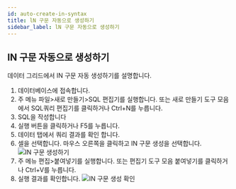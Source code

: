 ```yaml
---
id: auto-create-in-syntax
title: lN 구문 자동으로 생성하기
sidebar_label: lN 구문 자동으로 생성하기
---
```


## lN 구문 자동으로 생성하기

데이터 그리드에서 IN 구문 자동 생성하기를 설명합니다.

1. 데이터베이스에 접속합니다.
2. 주 메뉴 파일>새로 만들기>SQL 편집기를 실행합니다. 또는 새로 만들기 도구 모음에서 SQL쿼리 편집기를 클릭하거나 Ctrl+N를 누릅니다.
3. SQL을 작성합니다
4. 실행 버튼을 클릭하거나 F5를 누릅니다.
5. 데이터 탭에서 쿼리 결과를 확인 합니다.
6. 셀을 선택합니다. 마우스 오른쪽을 클릭하고 IN 구문 생성을 선택합니다.
![IN 구문 생성하기](https://s3.ap-northeast-2.amazonaws.com/sqlgate-manual-content/E229513D98F4349A3EC2EF50FDE5C926.jpg)
7. 주 메뉴 편집>붙여넣기를 실행합니다. 또는 편집기 도구 모음 붙여넣기를 클릭하거나 Ctrl+V를 누릅니다.
8. 실행 결과를 확인합니다.
![IN 구문 생성 확인](https://s3.ap-northeast-2.amazonaws.com/sqlgate-manual-content/132815AAF984722330AEBA9A61C9AD2C.jpg)